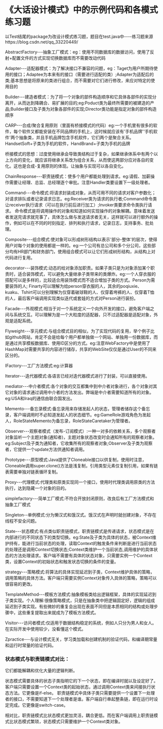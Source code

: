 # 《大话设计模式》中的示例代码和各模式练习题 

以Test结尾的package为改设计模式练习题，题目在test.java中----练习题来源https://blog.csdn.net/qq_33220449/

AbstractFactory---抽象工厂模式：eg：使用不同数据库的数据访问，使用了反射+配置文件的方式实现切换数据库而不需要改动代码

Adapter---适配器模式：为了解决接口不兼容的问题，eg：Taget为用户所期待使用的接口；Adaptee为本来有的接口（需要进行适配的类）;Adapter为适配后的类;基本思想是将原来的类进行组合，而不需要对它们进行修改，来应对特定的使用目的

Builder---建造者模式：为了将一个对象的部件构造顺序和它具体各部件的实现分离开，从而达到降耦合、易扩展的目的;eg:Poduct类为最终所需要的被建造的产品;Builder接口及子类为对象各部件的实现;Director类功能是指定对象的部件构造顺序

CARP---合成/聚合复用原则（里面有桥接模式的代码）eg:一个手机里有很多的软件，每个软件又都能安装在不同品牌的手机上，这时候就应该有'手机品牌''手机软件'两个抽象类，并且手机品牌包含手机软件，它们两个是聚合关系。HandsetSoft+子类为手机的软件，HandBrand+子类为手机的品牌

桥接模式的思想：过度使用继承会导致类结构过于复杂，如果继承体系中有两个以上方向的变化，就应该将继承关系改为组合关系，从而使这两部分应对各自的变化。这也是合成-复用原则的体现。让抽象与实现可以各自变化。

ChainResponse---职责链模式：使多个用户都能处理到请求。eg:请假、加薪操作需要让经理、总监、总经理逐个审批。注意Handler类要设置下一级处理者。

Command---命令模式:将请求封装成对象，从而可用不同的请求对客户参数化；对请求排队或者记录请求日志。eg:Receiver类为请求的执行者;Command命令类让receiver执行请求（可以在执行前后进行加工）;Invoker类要求命令类执行请求。
命令模式是将调用操作的对象和知道如何实现操作的对象解耦。意味着发送者发送完请求就完事了，具体怎么做与发送请求者无关，这样就可以进行额外的操作，例如可以在不同的时刻指定、排列和执行请求，记录日志，支持事务、批处理。

Composite---组合模式:使对象可以形成树形结构以表示'部分-整体'的层次，使得用户对每个对象的使用都是一样的。eg:一个公司有总公司和多个分公司，这些部分均有HR部门和财务部门，使用组合模式可以让它们形成树形结构，从结构上对代码进行复用。

decorator---装饰模式:动态的给对象添加职责。如果子类只是为对象添加某个职责时，适合装饰模式，可以避免大量继承子类带来的类爆炸。eg:一个人穿衣服的搭配可以是多样的，比较适合用装饰模式而不适合增加子类的方式。Person为需要装饰的人; Finarty可以理解为给person穿衣服的人，其余的poqiuxie、kuaku、Tshirt可以分别理解为仅穿着破球鞋的人、仅穿着垮裤的人、仅穿着T恤的人，最后客户端调用实现类似迭代或套娃的方式对Person进行装扮。

Facade---外观模式:相当于对一个系统定义一个向外开发的接口，避免客户端之间与系统交互。可以理解为是一个大粒度的适配器，只不过适配器是适配对象，外观是适配系统。

Flyweight---享元模式:与组合模式目的相似，为了实现代码的复用，举个例子比如github网站，肯定不会是给每个用户都单独做一个网站、单独用一份数据库，而是通过共享模板数据库、使用ID区分的方式。eg:注意WebFactory中是使用了HashMap对需要共享的内容进行储存，共享的WebSite仅仅是通过User的不同来区分的。

IFactory---工厂方法模式:eg:计算器

Iterator---迭代器模式:各语言已经对迭代器模式进行了封装，可以直接使用。

mediator---中介者模式:各个对象的交互都集中到中介者对象进行，各个对象对其它对象的请求通过调用中介者的方法发出。弊端是中介者需要知道所有的对象。eg:USA和Iraq的通信由联合国发出。

Memento---备忘录模式:备忘录用来存储发起人的状态，管理者储存这个备忘录，客户端调用时不必知道发起人的状态细节。eg:GameRole游戏角色为发起人，RoleStateMemento为备忘录，RoleStateCaretaker为管理者。

Observer---观察者模式（发布-订阅模式）:一种一对多的依赖关系，多个观察者对象监听一个主题对象(通知者)，主题对象状态改变时会通知所有的观察者对象。eg:Subject及子类为通知者，它收集所有的观察者对象;Observer及子类为观察者，它提供一个update方法供通知者调用。

Prototype---原型模式:Java提供了Cloneable接口以供复制，使用时注意，Cloneable调用super.clone()方法是浅复制，引用类型元素仅复制引用，如果有链表需要单独对链表循环复制。

Proxy---代理模式:代理类和原类实现同一个接口，使用时代理类调用原类的方法执行，达到隐藏一个对象的目的。

simplefactory---简单工厂模式:不符合开放封闭原则，改良后有工厂方法模式和抽象工厂模式

Singleton--单例模式:分为懒汉式和饿汉式。饿汉式在声明时就创建对象，不存在线程不安全问题。

State---状态模式:有点类似职责链模式，职责链模式是传递请求，状态模式是在内部进行的不同状态下的类型切换。eg:State及子类为具体的状态，被Context维护持有，能进行当前状态的处理，读取Context的触发条件来判断是进行当前状态的处理还是调用Context切换状态;Context类维护一个当前状态,调用维护的具体状态的方法处理请求。客户端不需要有具体的状态对象，只需要实例一个Context类，设置Context的初始状态和触发状态切换的条件的变量。

strategy---策略模式:将算法的具体实现延迟到子类，Context维护具体的策略，调用策略的具体方法。客户端只需要实例Context对象传入具体的策略，策略可以很容易的更改。

TemplateMethod---模板方法模式:抽象模板类给出逻辑框架，具体的实现延迟到子类实现。个人理解:很像策略模式，只是在抽象类中把逻辑固定好，逻辑的组成延迟到子类实现。有些微妙的重复会出现在表面不同但是本质相同的结构或处理步骤中，这些重复提取出来就成为了模板方法模式。

Visitor---访问者模式:仅适用于数据结构稳定的系统，例如人只分为男人和女人。在实际开发中使用较少，没看懂这个模式。

Zpractice---与设计模式无关，学习类加载和创建机制的验证代码，和编译期常量和运行时常量的验证代码。

### 状态模式与职责链模式对比：

它们都能解耦和优化大量的逻辑判断。

状态模式需要具体的状态子类指明它的下一个状态，即在编译时就以及设定好了。客户端只需要设置一个Context类的起始状态，通过调用Context类来间接执行状态方法。它更像是if-else。
职责链模式中具体子类只需要提供一个设置下一处理者的接口，不需要知道下一个处理者是谁。客户端自行串起整条链，即在运行时设定完成。它更像是switch-case。

相对比，职责链模式比状态模式更加灵活，耦合更低。而在客户端调用上职责链模式比状态模式繁琐，状态模式只需要维护一个Context类对象。
